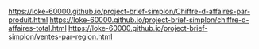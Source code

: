 https://loke-60000.github.io/project-brief-simplon/Chiffre-d-affaires-par-produit.html
https://loke-60000.github.io/project-brief-simplon/chiffre-d-affaires-total.html
https://loke-60000.github.io/project-brief-simplon/ventes-par-region.html
